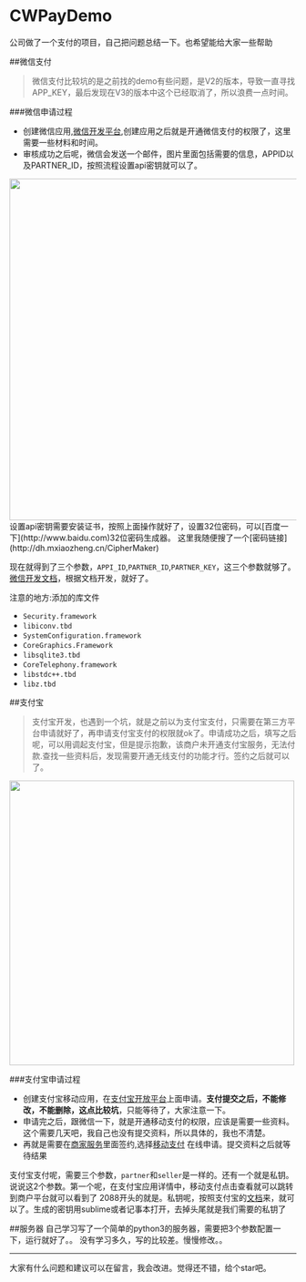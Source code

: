 # CWPayDemo
公司做了一个支付的项目，自己把问题总结一下。也希望能给大家一些帮助

##微信支付
> 微信支付比较坑的是之前找的demo有些问题，是V2的版本，导致一直寻找APP_KEY，最后发现在V3的版本中这个已经取消了，所以浪费一点时间。

###微信申请过程
* 创建微信应用,[微信开发平台](https://open.weixin.qq.com/),创建应用之后就是开通微信支付的权限了，这里需要一些材料和时间。
* 审核成功之后呢，微信会发送一个邮件，图片里面包括需要的信息，APPID以及PARTNER_ID，按照流程设置api密钥就可以了。<br/>
<img src="https://github.com/wei18810109052/CWPayDemo/blob/master/src/wx_info.png" width = "600" align=center />
<br/>
设置api密钥需要安装证书，按照上面操作就好了，设置32位密码，可以[百度一下](http://www.baidu.com)32位密码生成器。 这里我随便搜了一个[密码链接](http://dh.mxiaozheng.cn/CipherMaker)

现在就得到了三个参数，`APPI_ID`,`PARTNER_ID`,`PARTNER_KEY`，这三个参数就够了。
[微信开发文档](https://pay.weixin.qq.com/wiki/doc/api/index.html)，根据文档开发，就好了。

注意的地方:添加的库文件

* `Security.framework`
* `libiconv.tbd`
* `SystemConfiguration.framework`
* `CoreGraphics.Framework`
* `libsqlite3.tbd`
* `CoreTelephony.framework`
* `libstdc++.tbd`
* `libz.tbd`




##支付宝
>支付宝开发，也遇到一个坑，就是之前以为支付宝支付，只需要在第三方平台申请就好了，再申请支付宝支付的权限就ok了。申请成功之后，填写之后呢，可以用调起支付宝，但是提示抱歉，该商户未开通支付宝服务，无法付款.查找一些资料后，发现需要开通无线支付的功能才行。签约之后就可以了。

<img src="https://github.com/wei18810109052/CWPayDemo/blob/master/src/zfb_error.PNG" width = "500" align=center />

###支付宝申请过程
* 创建支付宝移动应用，在[支付宝开放平台](http://open.alipay.com/platform/home.htm)上面申请。**支付提交之后，不能修改，不能删除，这点比较坑**，只能等待了，大家注意一下。
* 申请完之后，跟微信一下，就是开通移动支付的权限，应该是需要一些资料。这个需要几天吧，我自己也没有提交资料，所以具体的，我也不清楚。
* 再就是需要在[商家服务](https://b.alipay.com/newIndex.htm)里面签约,选择[移动支付](https://b.alipay.com/order/productDetail.htm?productId=2015110218010538) 在线申请。提交资料之后就等待结果

支付宝支付呢，需要三个参数，`partner`和`seller`是一样的。还有一个就是私钥。说说这2个参数。第一个呢，在支付宝应用详情中，移动支付点击查看就可以跳转到商户平台就可以看到了 2088开头的就是。私钥呢，按照支付宝的[文档](http://doc.open.alipay.com/doc2/detail?treeId=58&articleId=103543&docType=1)来，就可以了。生成的密钥用sublime或者记事本打开，去掉头尾就是我们需要的私钥了


##服务器
自己学习写了一个简单的python3的服务器，需要把3个参数配置一下，运行就好了。。
没有学习多久，写的比较差。慢慢修改。。




---
大家有什么问题和建议可以在留言，我会改进。觉得还不错，给个star吧。
